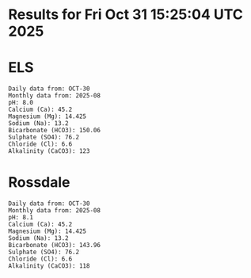 # Results for Fri Oct 31 15:25:04 UTC 2025
# ELS
```
Daily data from: OCT-30
Monthly data from: 2025-08
pH: 8.0
Calcium (Ca): 45.2
Magnesium (Mg): 14.425
Sodium (Na): 13.2
Bicarbonate (HCO3): 150.06
Sulphate (SO4): 76.2
Chloride (Cl): 6.6
Alkalinity (CaCO3): 123
```
# Rossdale
```
Daily data from: OCT-30
Monthly data from: 2025-08
pH: 8.1
Calcium (Ca): 45.2
Magnesium (Mg): 14.425
Sodium (Na): 13.2
Bicarbonate (HCO3): 143.96
Sulphate (SO4): 76.2
Chloride (Cl): 6.6
Alkalinity (CaCO3): 118
```
